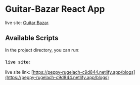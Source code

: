 # Guitar-Bazar React App

live site: [Guitar Bazar](https://peppy-rugelach-c9d844.netlify.app/blogs).

## Available Scripts

In the project directory, you can run:



### `live site:` 

live site link: [https://peppy-rugelach-c9d844.netlify.app/blogs](https://peppy-rugelach-c9d844.netlify.app/blogs)
